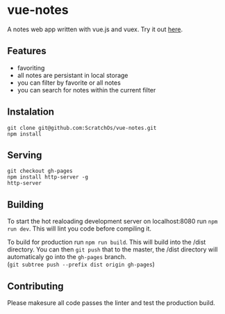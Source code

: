 # vue-notes
A notes web app written with vue.js and vuex.
Try it out [here](https://scratchos.github.io/vue-notes/).

## Features
* favoriting
* all notes are persistant in local storage
* you can filter by favorite or all notes
* you can search for notes within the current filter

## Instalation

```
git clone git@github.com:ScratchOs/vue-notes.git
npm install
```

## Serving
```
git checkout gh-pages
npm install http-server -g
http-server
```

## Building
To start the hot realoading development server on localhost:8080 run
`npm run dev`.  This will lint you code before compiling it.

To build for production run `npm run build`.  This will build into the
/dist directory.  You can then `git push` that to the master,  the
/dist directory will automaticaly go into the `gh-pages` branch.  
(`git subtree push --prefix dist origin gh-pages`)

## Contributing
Please makesure all code passes the linter and test the production 
build.